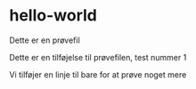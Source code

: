 ﻿# hello-world
Dette er en prøvefil

Dette er en tilføjelse til prøvefilen, test nummer 1

Vi tilføjer en linje til bare for at prøve noget mere
